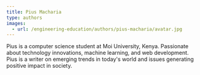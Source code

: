```yaml
---
title: Pius Macharia
type: authors
images:
  - url: /engineering-education/authors/pius-macharia/avatar.jpg 
---
```

Pius is a computer science student at Moi University, Kenya. Passionate about technology innovations, machine learning, and web development. Pius is a writer on emerging trends in today's world and issues generating positive impact in society.